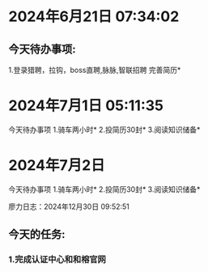 # 2024年6月21日 07:34:02
今天待办事项:
---
1.登录猎聘，拉钩，boss直聘,脉脉,智联招聘 完善简历*

# 2024年7月1日 05:11:35
今天待办事项
1.骑车两小时*
2.投简历30封*
3.阅读知识储备*

# 2024年7月2日
今天待办事项
1.骑车两小时*
2.投简历30封*
3.阅读知识储备*






廖力日志：2024年12月30日 09:52:51
## 今天的任务:
### 1.完成认证中心和和榕官网







